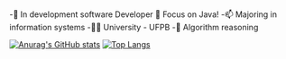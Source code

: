 -👀  In development software Developer 🍵 Focus on Java!
-📫 Majoring in information systems 
-🧑‍🎓  University - UFPB
-💞️ Algorithm reasoning

[![Anurag's GitHub stats](https://github-readme-stats.vercel.app/api?username=andersonalexsandro&show_icons=true&theme=tokyonight)](https://github.com/andersonalexsandro/github-readme-stats)
[![Top Langs](https://github-readme-stats.vercel.app/api/top-langs/?username=andersonalexsandro&layout=compact)](https://github.com/andersonalexsandro/github-readme-stats)

##


          
          
